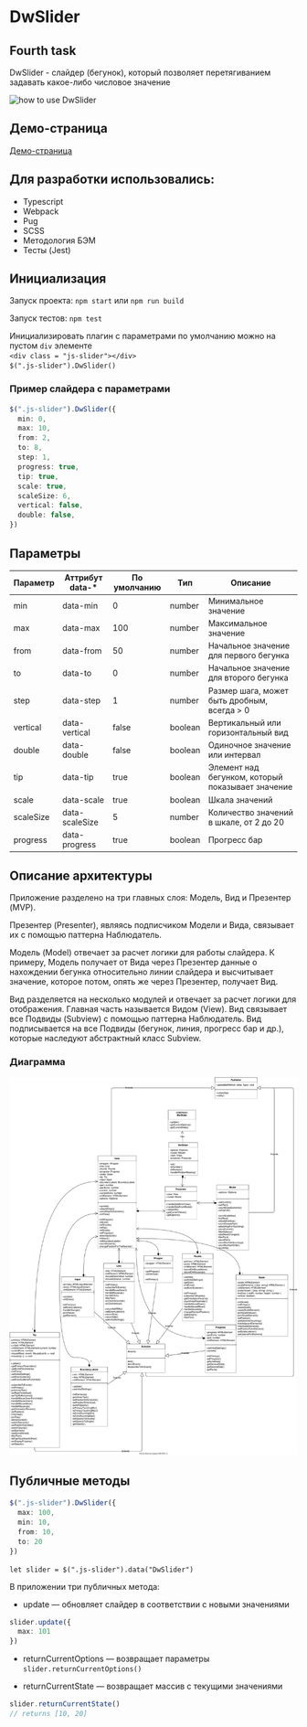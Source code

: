 # DwSlider
## Fourth task

DwSlider - слайдер (бегунок), который позволяет перетягиванием задавать какое-либо числовое значение

![how to use DwSlider](https://i.imgur.com/nYnrDDj.gif)

## Демо-страница

[Демо-страница](https://daswetter.github.io/4th/)

## Для разработки использовались:

* Typescript
* Webpack
* Pug
* SCSS
* Методология БЭМ
* Тесты (Jest)
## Инициализация

Запуск проекта: `npm start` или `npm run build`

Запуск тестов: `npm test`

Инициализировать плагин с параметрами по умолчанию можно на пустом `div` элементе  
`<div class = "js-slider"></div>`  
`$(".js-slider").DwSlider()`

### Пример слайдера с параметрами

```typescript
$(".js-slider").DwSlider({  
  min: 0,  
  max: 10,  
  from: 2,  
  to: 8,  
  step: 1,  
  progress: true,  
  tip: true,  
  scale: true,  
  scaleSize: 6,  
  vertical: false,  
  double: false,  
})
```

## Параметры

Параметр | Аттрибут data-* | По умолчанию | Тип | Описание
--- | --- | --- | --- | ---
min | data-min | 0 | number | Минимальное значение
max | data-max | 100 | number | Максимальное значение
from | data-from | 50 | number | Начальное значение для первого бегунка
to | data-to | 0 | number | Начальное значение для второго бегунка
step | data-step | 1 | number | Размер шага, может быть дробным, всегда > 0
vertical | data-vertical | false | boolean | Вертикальный или горизонтальный вид
double | data-double | false | boolean | Одиночное значение или интервал
tip | data-tip | true | boolean | Элемент над бегунком, который показывает значение
scale | data-scale | true | boolean | Шкала значений
scaleSize | data-scaleSize | 5 | number | Количество значений в шкале, от 2 до 20
progress | data-progress | true | boolean | Прогресс бар

## Описание архитектуры

Приложение разделено на три главных слоя: Модель, Вид и Презентер (MVP).

Презентер (Presenter), являясь подписчиком Модели и Вида, связывает их с помощью паттерна Наблюдатель.

Модель (Model) отвечает за расчет логики для работы слайдера. К примеру, Модель получает от Вида через Презентер данные о нахождении бегунка относительно линии слайдера и высчитывает значение, которое потом, опять же через Презентер, получает Вид.

Вид разделяется на несколько модулей и отвечает за расчет логики для отображения. Главная часть называется Видом (View). Вид связывает все Подвиды (Subview) с помощью паттерна Наблюдатель. Вид подписывается на все Подвиды (бегунок, линия, прогресс бар и др.), которые наследуют абстрактный класс Subview.

### Диаграмма

![diagram](https://github.com/Daswetter/4th/blob/ts-branch/DwSlider.svg "Здесь диаграмма")

## Публичные методы

```typescript
$(".js-slider").DwSlider({
  max: 100,
  min: 10,
  from: 10,
  to: 20
})
```

`let slider = $(".js-slider").data("DwSlider")`

В приложении три публичных метода:

* update — обновляет слайдер в соответствии с новыми значениями

```typescript
slider.update({
  max: 101
})
```

* returnCurrentOptions — возвращает параметры  
`slider.returnCurrentOptions()`

* returnCurrentState — возвращает массив с текущими значениями  

```typescript
slider.returnCurrentState()
// returns [10, 20]
```
